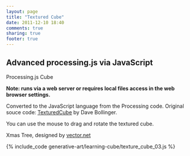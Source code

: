 ```yaml
---
layout: page
title: "Textured Cube"
date: 2011-12-10 18:40
comments: true
sharing: true
footer: true
---
```


<h2>Advanced processing.js via JavaScript</h2>
<p>Processing.js Cube</p>

**Note: runs via a web server or requires local files access in the web browser settings.**

Converted to the JavaScript language from the Processing code. Original souce code:  [TexturedCube]("http://processing.org/learning/3d/texturecube.html") by Dave Bollinger.

You can use the mouse to drag and rotate the textured cube.

<canvas id="canvas1" width="200" height="200"></canvas>
    
Xmas Tree, designed by [vector.net]("http://vector.net")

{% include_code generative-art/learning-cube/texture_cube_03.js %}

<script src="../processing-1.3.6-api.js"></script>
<script src="texture_cube_03.js"></script>

